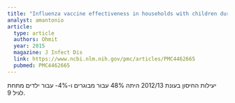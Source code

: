 ```yaml
---
title: "Influenza vaccine effectiveness in households with children during the 2012-2013 season: assessments of prior vaccination and serologic susceptibility"
analyst: amantonio
article:
  type: article
  authors: Ohmit
  year: 2015
  magazine: J Infect Dis
  link: https://www.ncbi.nlm.nih.gov/pmc/articles/PMC4462665
  pubmed: PMC4462665
---
```


יעילות החיסון בעונת 2012/13 היתה 48% עבור מבוגרים ו-4%- עבור ילדים מתחת לגיל 9.
